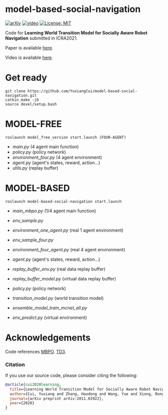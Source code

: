 # model-based-social-navigation

[![arXiv](https://img.shields.io/badge/arxiv-2011.03922-B31B1B.svg)](https://arxiv.org/abs/2011.03922)
[![video](https://img.shields.io/badge/video-ICRA2021-blue.svg)](https://www.youtube.com/watch?v=K7cBViQ9Vds&t=11s)
[![License: MIT](https://img.shields.io/badge/License-MIT-yellow.svg)](https://opensource.org/licenses/MIT)


Code for **Learning World Transition Model for Socially Aware Robot Navigation** submitted in ICRA2021.


Paper is available [here](https://arxiv.org/abs/2011.03922).


Video is available [here](https://www.youtube.com/watch?v=K7cBViQ9Vds&t=11s).



# Get ready
```
git clone https://github.com/YuxiangCui/model-based-social-navigation.git
catkin_make -j6
source devel/setup.bash
```

# MODEL-FREE
```
roslaunch model_free_version start.launch (FOUR-AGENT)
```

- *main.py* (4 agent main function)
- *policy.py* (policy network)
- *environment_four.py* (4 agent environment)
- *agent.py* (agent's states, reward, action...)
- *utils.py* (replay buffer)



# MODEL-BASED
```
roslaunch model-based-social-navigation start.launch
```

- *main_mbpo.py* (1/4 agent main function)



- *env_sample.py*
- *environment_one_agent.py* (real 1 agent environment)
- *env_sample_four.py* 
- *environment_four_agent.py* (real 4 agent environment)



- *agent.py* (agent's states, reward, action...)
- *replay_buffer_env.py* (real data replay buffer)
- *replay_buffer_model.py* (virtual data replay buffer)
- *policy.py* (policy network)



- *transition_model.py* (world transition model)
- *ensemble_model_train_mcnet_all.py* 
- *env_predict.py* (virtual environment)


# Acknowledgements
Code references
[MBPO](https://github.com/jxu43/replication-mbpo).
[TD3](https://github.com/sfujim/TD3).

### Citation
If you use our source code, please consider citing the following:
```bibtex
@article{cui2020learning,
  title={Learning World Transition Model for Socially Aware Robot Navigation},
  author={Cui, Yuxiang and Zhang, Haodong and Wang, Yue and Xiong, Rong},
  journal={arXiv preprint arXiv:2011.03922},
  year={2020}
}
```


